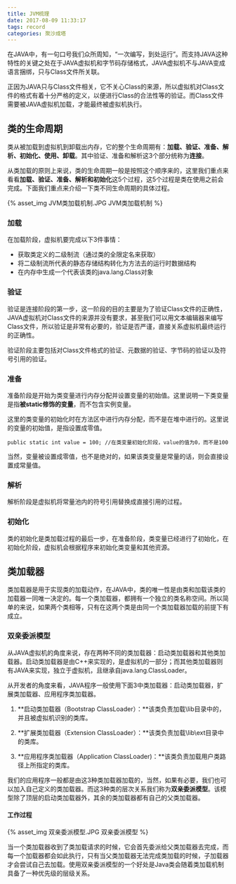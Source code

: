```yaml
---
title: JVM梳理
date: 2017-08-09 11:33:17
tags: record
categories: 聚沙成塔
---
```

<!--TOC-->
​ 在JAVA中，有一句口号我们众所周知，“一次编写，到处运行”。而支持JAVA这种特性的关键之处在于JAVA虚拟机和字节码存储格式，JAVA虚拟机不与JAVA变成语言捆绑，只与Class文件所关联。

<!--more-->
正因为JAVA只与Class文件相关，它不关心Class的来源，所以虚拟机对Class文件的格式有着十分严格的定义，以便进行Class的合法性等的验证。而Class文件需要被JAVA虚拟机加载，才能最终被虚拟机执行。

## 类的生命周期

类从被加载到虚拟机到卸载出内存，它的整个生命周期有：**加载、验证、准备、解析、初始化、使用、卸载**。其中验证、准备和解析这3个部分统称为**连接**。

从类加载的原则上来说，类的生命周期一般是按照这个顺序来的，这里我们重点来看看**加载、验证、准备、解析和初始化**这5个过程，这5个过程是类在使用之前会完成。下面我们重点来介绍一下类不同生命周期的具体过程。

{% asset_img JVM类加载机制.JPG JVM类加载机制 %}

### 加载

在加载阶段，虚拟机要完成以下3件事情：

- 获取类定义的二级制流（通过类的全限定名来获取）
- 将二级制流所代表的静态存储结构转化为方法去的运行时数据结构
- 在内存中生成一个代表该类的java.lang.Class对象

### 验证

​验证是连接阶段的第一步，这一阶段的目的主要是为了验证Class文件的正确性，JAVA虚拟机对Class文件的来源并没有要求，甚至我们可以用文本编辑器来编写Class文件，所以验证是非常有必要的，验证是否严谨，直接关系虚拟机最终运行的正确性。

​验证阶段主要包括对Class文件格式的验证、元数据的验证、字节码的验证以及符号引用的验证。

### 准备

准备阶段是开始为类变量进行内存分配并设置变量的初始值。这里说明一下类变量是指**被static修饰的变量**，而不包含实例变量。

这里的类变量的初始化时在方法区中进行内存分配，而不是在堆中进行的。这里说的变量的初始值，是指设置成零值。

```
public static int value = 100; //在类变量初始化阶段，value的值为0，而不是100
```

当然，变量被设置成零值，也不是绝对的，如果该类变量是常量的话，则会直接设置成常量值。

### 解析

解析阶段是虚拟机将常量池内的符号引用替换成直接引用的过程。

### 初始化

类的初始化是类加载过程的最后一步，在准备阶段，类变量已经进行了初始化，在初始化阶段，虚拟机会根据程序来初始化类变量和其他资源。

## 类加载器

类加载器是用于实现类的加载动作，在JAVA中，类的唯一性是由类和加载该类的加载器一同唯一决定的。每一个类加载器，都拥有一个独立的类名称空间。所以简单的来说，如果两个类相等，只有在这两个类是由同一个类加载器加载的前提下有成立。

### 双亲委派模型

从JAVA虚拟机的角度来说，存在两种不同的类加载器：启动类加载器和其他类加载器。启动类加载器是由C++来实现的，是虚拟机的一部分；而其他类加载器则有JAVA来实现，独立于虚拟机，且继承自java.lang.ClassLoader。

从开发者的角度来看，JAVA程序一般使用下面3中类加载器：启动类加载器，扩展类加载器、应用程序类加载器。

1. **启动类加载器（Bootstrap ClassLoader）：**该类负责加载\lib目录中的，并且被虚拟机识别的类库。

2. **扩展类加载器（Extension ClassLoader）：**该类负责加载\lib\ext目录中的类库。

3. **应用程序类加载器（Application ClassLoader)：**该类负责加载用户类路径上所指定的类库。

​ 我们的应用程序一般都是由这3种类加载器加载的，当然，如果有必要，我们也可以加入自己定义的类加载器。而这3种类的层次关系我们称为**双亲委派模型**。该模型除了顶层的启动类加载器外，其余的类加载器都有自己的父类加载器。

#### 工作过程

{% asset_img 双亲委派模型.JPG 双亲委派模型 %}

当一个类加载器收到了类加载请求的时候，它会首先委派给父类加载器去完成，而每一个加载器都会如此执行，只有当父类加载器无法完成类加载的时候，子加载器才会尝试自己去加载。使用双亲委派模型的一个好处是Java类会随着类加载机制具备了一种优先级的层级关系。

